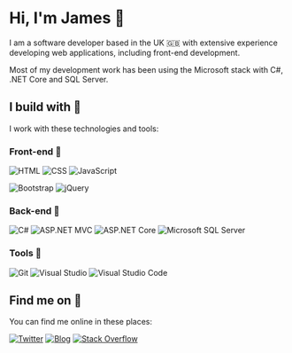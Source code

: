 # Hi, I'm James :wave:

I am a software developer based in the UK :gb: with extensive experience developing web applications, including front-end development.

Most of my development work has been using the Microsoft stack with C#, .NET Core and SQL Server.

## I build with :hammer:
I work with these technologies and tools:

### Front-end :page_with_curl:
![HTML](https://img.shields.io/badge/-HTML-grey?style=flat&logo=html5&labelColor=E34F26&logoColor=fff)
![CSS](https://img.shields.io/badge/-CSS-grey?style=flat&logo=css3&labelColor=1572B6&logoColor=fff)
![JavaScript](https://img.shields.io/badge/-JavaScript-grey?style=flat&logo=javascript&labelColor=F7DF1E&logoColor=fff)

![Bootstrap](https://img.shields.io/badge/-Bootstrap-grey?style=flat&logo=bootstrap&labelColor=7952B3&logoColor=fff)
![jQuery](https://img.shields.io/badge/-jQuery-grey?style=flat&logo=jquery&labelColor=0769AD&logoColor=fff)

### Back-end :nut_and_bolt:
![C#](https://img.shields.io/badge/-C%23-grey?style=flat&logo=c-sharp&labelColor=239120&logoColor=fff)
![ASP.NET MVC](https://img.shields.io/badge/-ASP.NET_MVC-grey?style=flat&logo=.net&labelColor=512BD4&logoColor=fff)
![ASP.NET Core](https://img.shields.io/badge/-ASP.NET_Core-grey?style=flat&logo=.net&labelColor=512BD4&logoColor=fff)
![Microsoft SQL Server](https://img.shields.io/badge/-Microsoft_SQL_Server-grey?style=flat&logo=microsoft-sql-server&labelColor=CC2927&logoColor=fff)

### Tools :triangular_ruler:
![Git](https://img.shields.io/badge/-Git-grey?style=flat&logo=git&labelColor=F05032&logoColor=fff)
![Visual Studio](https://img.shields.io/badge/-Visual_Studio-grey?style=flat&logo=visual-studio&labelColor=7952B3&logoColor=fff)
![Visual Studio Code](https://img.shields.io/badge/-Visual_Studio_Code-grey?style=flat&logo=visual-studio-code&labelColor=7952B3&logoColor=fff)


## Find me on :loudspeaker:
You can find me online in these places:

[![Twitter](https://img.shields.io/badge/-Twitter-grey?style=flat&logo=twitter&labelColor=1DA1F2&logoColor=fff)](https://www.twitter.com/jamesuk189)
[![Blog](https://img.shields.io/badge/-Blog-grey?style=flat&logo=google-earth&labelColor=4285F4&logoColor=fff)](https://jflower.co.uk)
[![Stack Overflow](https://img.shields.io/badge/-Stack_Overflow-grey?style=flat&logo=stackoverflow&labelColor=F58025&logoColor=fff)](https://stackoverflow.com/users/1245086/)
